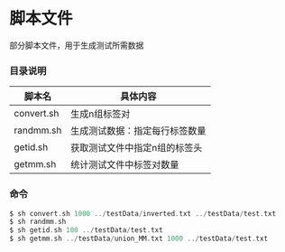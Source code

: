 # 脚本文件

部分脚本文件，用于生成测试所需数据

### 目录说明
| 脚本名        | 具体内容            |
|------------|-----------------|
| convert.sh | 生成n组标签对         |
| randmm.sh  | 生成测试数据：指定每行标签数量 |
| getid.sh   | 获取测试文件中指定n组的标签头 |
| getmm.sh   | 统计测试文件中标签对数量    |

### 命令

```asm
$ sh convert.sh 1000 ../testData/inverted.txt ../testData/test.txt
$ sh randmm.sh
$ sh getid.sh 100 ../testData/test.txt
$ sh getmm.sh ../testData/union_MM.txt 1000 ../testData/test.txt
```